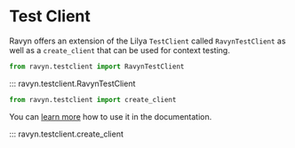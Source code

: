 # Test Client

Ravyn offers an extension of the Lilya `TestClient` called `RavynTestClient` as well
as a `create_client` that can be used for context testing.

```python
from ravyn.testclient import RavynTestClient
```

::: ravyn.testclient.RavynTestClient

```python
from ravyn.testclient import create_client
```

You can [learn more](https://ravyn.dev/testclient/#context-manager-create_client) how to
use it in the documentation.

::: ravyn.testclient.create_client

